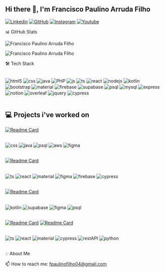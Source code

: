 ## Hi there 👋, I'm Francisco Paulino Arruda Filho

[![Linkedin](https://img.shields.io/badge/LinkedIn-0077B5?style=for-the-badge&logo=linkedin&logoColor=white)](https://www.linkedin.com/in/francisco-paulino-arruda-filho-9a6b81289/)
[![GitHub](https://img.shields.io/badge/GitHub-100000?style=for-the-badge&logo=github&logoColor=white)](https://github.com/Francisco-Paulino-Arruda-Filho)
[![Instagram](https://img.shields.io/badge/Instagram-E4405F?style=for-the-badge&logo=instagram&logoColor=white)](https://www.instagram.com/fpaulinoaf/)
[![Youtube](https://img.shields.io/badge/YouTube-FF0000?style=for-the-badge&logo=youtube&logoColor=white)](https://www.youtube.com/@franciscopaulinoarrudafilh1388)

📊 GitHub Stats

<p><img align="center" src="https://github-readme-stats.vercel.app/api/top-langs?username=Francisco-Paulino-Arruda-Filho&show_icons=true&theme=radical&locale=en&layout=compact" alt="Francisco Paulino Arruda Filho" /></p>
<p><img align="center" src="https://github-readme-stats.vercel.app/api?username=Francisco-Paulino-Arruda-Filho&show_icons=true&theme=radical&locale=en&layout=compact" alt="Francisco Paulino Arruda Filho" /></p>

🛠️ Tech Stack

<div style="display: inline_block"><br/>
   <img align="center" alt="html5" src="https://img.shields.io/badge/HTML5-E34F26?style=for-the-badge&logo=html5&logoColor=white" />
   <img align="center" alt="css" src="https://img.shields.io/badge/CSS3-1572B6?style=for-the-badge&logo=css3&logoColor=white" />
   <img align="center" alt="java" src="https://img.shields.io/badge/Java-ED8B00?style=for-the-badge&logo=openjdk&logoColor=white" />
   <img align="center" alt="PHP" src="https://img.shields.io/badge/PHP-777BB4?style=for-the-badge&logo=php&logoColor=white" />
   <img align="center" alt="js" src="https://img.shields.io/badge/JavaScript-F7DF1E?style=for-the-badge&logo=javascript&logoColor=black" />
   <img align="center" alt="ts" src="https://img.shields.io/badge/TypeScript-007ACC?style=for-the-badge&logo=typescript&logoColor=white" />
   <img align="center" alt="react" src="https://img.shields.io/badge/React-20232A?style=for-the-badge&logo=react&logoColor=61DAFB" />
   <img align="center" alt="nodejs" src="https://img.shields.io/badge/Node.js-43853D?style=for-the-badge&logo=node.js&logoColor=white" />
   <img align="center" alt="kotlin" src="https://img.shields.io/badge/Kotlin-0095D5?&style=for-the-badge&logo=kotlin&logoColor=white" />
   <img align="center" alt="bootstrap" src="https://img.shields.io/badge/Bootstrap-563D7C?style=for-the-badge&logo=bootstrap&logoColor=white" />
   <img align="center" alt="material" src="https://img.shields.io/badge/Material--UI-0081CB?style=for-the-badge&logo=material-ui&logoColor=white" />
   <img align="center" alt="firebase" src="https://img.shields.io/badge/firebase-a08021?style=for-the-badge&logo=firebase&logoColor=ffcd34" />
   <img align="center" alt="supabase" src="https://img.shields.io/badge/Supabase-181818?style=for-the-badge&logo=supabase&logoColor=white" />
   <img align="center" alt="psql" src="https://img.shields.io/badge/PostgreSQL-316192?style=for-the-badge&logo=postgresql&logoColor=white" >
   <img align="center" alt="mysql" src="https://img.shields.io/badge/MySQL-00000F?style=for-the-badge&logo=mysql&logoColor=white" >
   <img align="center" alt="express" src="https://img.shields.io/badge/Express.js-404D59?style=for-the-badge" >
   <img align="center" alt="notion" src="https://img.shields.io/badge/Notion-000000?style=for-the-badge&logo=notion&logoColor=white" >
   <img align="center" alt="overleaf" src="https://img.shields.io/badge/Overleaf-47A141?style=for-the-badge&logo=Overleaf&logoColor=white" >
   <img align="center" alt="jquery" src="https://img.shields.io/badge/jQuery-0769AD?style=for-the-badge&logo=jquery&logoColor=white" >
   <img align="center" alt="cypress" src="https://img.shields.io/badge/-cypress-%23E5E5E5?style=for-the-badge&logo=cypress&logoColor=058a5e" >
 </div><br/>


 ## 💻 Projects i've worked on 
[![Readme Card](https://github-readme-stats.vercel.app/api/pin/?username=gustavohenriquefs&repo=sgec&theme=transparent&border_radius=0)](https://github.com/gustavohenriquefs/SGEC)

<div style="display: inline_block"><br/>
   <img align="center" alt="css" src="https://img.shields.io/badge/CSS3-1572B6?style=for-the-badge&logo=css3&logoColor=white" />
   <img align="center" alt="java" src="https://img.shields.io/badge/Java-ED8B00?style=for-the-badge&logo=openjdk&logoColor=white" />
   <img align="center" alt="psql" src="https://img.shields.io/badge/PostgreSQL-316192?style=for-the-badge&logo=postgresql&logoColor=white" >
    <img align="center" alt="aws" src="https://img.shields.io/badge/AWS-%23FF9900.svg?style=for-the-badge&logo=amazon-aws&logoColor=white" >
    <img align="center" alt="figma" src="https://img.shields.io/badge/figma-%23F24E1E.svg?style=for-the-badge&logo=figma&logoColor=white" >
 </div><br/>

[![Readme Card](https://github-readme-stats.vercel.app/api/pin/?username=Francisco-Paulino-Arruda-Filho&repo=website-museu-jacinto-sousa&theme=transparent&border_radius=0)](https://github.com/Francisco-Paulino-Arruda-Filho/website-museu-jacinto-sousa)

<div style="display: inline_block"><br/>
   <img align="center" alt="ts" src="https://img.shields.io/badge/TypeScript-007ACC?style=for-the-badge&logo=typescript&logoColor=white" />
   <img align="center" alt="react" src="https://img.shields.io/badge/React-20232A?style=for-the-badge&logo=react&logoColor=61DAFB" />
   <img align="center" alt="material" src="https://img.shields.io/badge/Material--UI-0081CB?style=for-the-badge&logo=material-ui&logoColor=white" />
   <img align="center" alt="figma" src="https://img.shields.io/badge/figma-%23F24E1E.svg?style=for-the-badge&logo=figma&logoColor=white" >
   <img align="center" alt="firebase" src="https://img.shields.io/badge/firebase-a08021?style=for-the-badge&logo=firebase&logoColor=ffcd34" />
   <img align="center" alt="cypress" src="https://img.shields.io/badge/-cypress-%23E5E5E5?style=for-the-badge&logo=cypress&logoColor=058a5e" >
 </div><br/>

[![Readme Card](https://github-readme-stats.vercel.app/api/pin/?username=Joao-Pedro-P-Holanda&repo=sustainow&theme=transparent&border_radius=0)](https://github.com/Joao-Pedro-P-Holanda/sustainow)

<div style="display: inline_block"><br/>
   <img align="center" alt="kotlin" src="https://img.shields.io/badge/Kotlin-0095D5?&style=for-the-badge&logo=kotlin&logoColor=white" />
   <img align="center" alt="supabase" src="https://img.shields.io/badge/Supabase-181818?style=for-the-badge&logo=supabase&logoColor=white" />
   <img align="center" alt="figma" src="https://img.shields.io/badge/figma-%23F24E1E.svg?style=for-the-badge&logo=figma&logoColor=white" >
   <img align="center" alt="psql" src="https://img.shields.io/badge/PostgreSQL-316192?style=for-the-badge&logo=postgresql&logoColor=white" >
 </div><br/>

 [![Readme Card](https://github-readme-stats.vercel.app/api/pin/?username=Francisco-Paulino-Arruda-Filho&repo=ProjetoPoke&theme=transparent&border_radius=0)](https://github.com/Francisco-Paulino-Arruda-Filho/ProjetoPoke)
[![Readme Card](https://github-readme-stats.vercel.app/api/pin/?username=Francisco-Paulino-Arruda-Filho&repo=ProjetoPokAPI&theme=transparent&border_radius=0)](https://github.com/Francisco-Paulino-Arruda-Filho/ProjetoPokAPI)

<div style="display: inline_block"><br/>
   <img align="center" alt="ts" src="https://img.shields.io/badge/Frontend-007ACC?style=for-the-badge&logo=react&logoColor=white" />
   <img align="center" alt="react" src="https://img.shields.io/badge/React-20232A?style=for-the-badge&logo=react&logoColor=61DAFB" />
   <img align="center" alt="material" src="https://img.shields.io/badge/Material--UI-0081CB?style=for-the-badge&logo=material-ui&logoColor=white" />
   <img align="center" alt="cypress" src="https://img.shields.io/badge/-cypress-%23E5E5E5?style=for-the-badge&logo=cypress&logoColor=058a5e" >
   <img align="center" alt="restAPI" src="https://img.shields.io/badge/Backend-4A90E2?style=for-the-badge&logo=fastapi&logoColor=white" />
   <img align="center" alt="python" src="https://img.shields.io/badge/python-3670A0?style=for-the-badge&logo=python&logoColor=ffdd54" />
</div><br/>
 
💡 About Me

📫 How to reach me: fpaulinofilho04@gmail.com
